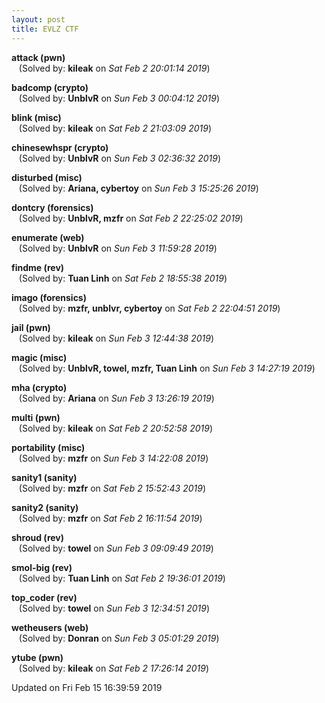 ```yaml
---
layout: post
title: EVLZ CTF
---
```


<!--break-->

**attack (pwn)**  
&nbsp;&nbsp;&nbsp;(Solved by: **kileak** on _Sat Feb  2 20:01:14 2019_)  
  
**badcomp (crypto)**  
&nbsp;&nbsp;&nbsp;(Solved by: **UnblvR** on _Sun Feb  3 00:04:12 2019_)  
  
**blink (misc)**  
&nbsp;&nbsp;&nbsp;(Solved by: **kileak** on _Sat Feb  2 21:03:09 2019_)  
  
**chinesewhspr (crypto)**  
&nbsp;&nbsp;&nbsp;(Solved by: **UnblvR** on _Sun Feb  3 02:36:32 2019_)  
  
**disturbed (misc)**  
&nbsp;&nbsp;&nbsp;(Solved by: **Ariana, cybertoy** on _Sun Feb  3 15:25:26 2019_)  
  
**dontcry (forensics)**  
&nbsp;&nbsp;&nbsp;(Solved by: **UnblvR, mzfr** on _Sat Feb  2 22:25:02 2019_)  
  
**enumerate (web)**  
&nbsp;&nbsp;&nbsp;(Solved by: **UnblvR** on _Sun Feb  3 11:59:28 2019_)  
  
**findme (rev)**  
&nbsp;&nbsp;&nbsp;(Solved by: **Tuan Linh** on _Sat Feb  2 18:55:38 2019_)  
  
**imago (forensics)**  
&nbsp;&nbsp;&nbsp;(Solved by: **mzfr, unblvr, cybertoy** on _Sat Feb  2 22:04:51 2019_)  
  
**jail (pwn)**  
&nbsp;&nbsp;&nbsp;(Solved by: **kileak** on _Sun Feb  3 12:44:38 2019_)  
  
**magic (misc)**  
&nbsp;&nbsp;&nbsp;(Solved by: **UnblvR, towel, mzfr, Tuan Linh** on _Sun Feb  3 14:27:19 2019_)  
  
**mha (crypto)**  
&nbsp;&nbsp;&nbsp;(Solved by: **Ariana** on _Sun Feb  3 13:26:19 2019_)  
  
**multi (pwn)**  
&nbsp;&nbsp;&nbsp;(Solved by: **kileak** on _Sat Feb  2 20:52:58 2019_)  
  
**portability (misc)**  
&nbsp;&nbsp;&nbsp;(Solved by: **mzfr** on _Sun Feb  3 14:22:08 2019_)  
  
**sanity1 (sanity)**  
&nbsp;&nbsp;&nbsp;(Solved by: **mzfr** on _Sat Feb  2 15:52:43 2019_)  
  
**sanity2 (sanity)**  
&nbsp;&nbsp;&nbsp;(Solved by: **mzfr** on _Sat Feb  2 16:11:54 2019_)  
  
**shroud (rev)**  
&nbsp;&nbsp;&nbsp;(Solved by: **towel** on _Sun Feb  3 09:09:49 2019_)  
  
**smol-big (rev)**  
&nbsp;&nbsp;&nbsp;(Solved by: **Tuan Linh** on _Sat Feb  2 19:36:01 2019_)  
  
**top_coder (rev)**  
&nbsp;&nbsp;&nbsp;(Solved by: **towel** on _Sun Feb  3 12:34:51 2019_)  
  
**wetheusers (web)**  
&nbsp;&nbsp;&nbsp;(Solved by: **Donran** on _Sun Feb  3 05:01:29 2019_)  
  
**ytube (pwn)**  
&nbsp;&nbsp;&nbsp;(Solved by: **kileak** on _Sat Feb  2 17:26:14 2019_)  
  


Updated on Fri Feb 15 16:39:59 2019
